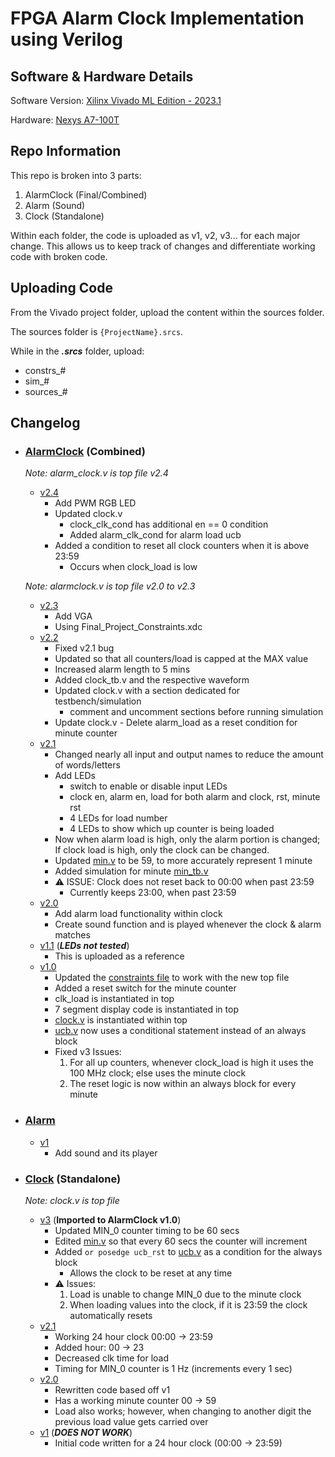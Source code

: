 # FPGA Alarm Clock Implementation using Verilog

## Software & Hardware Details
Software Version: [Xilinx Vivado ML Edition - 2023.1](https://www.xilinx.com/support/download/index.html/content/xilinx/en/downloadNav/vivado-design-tools/2023-1.html)

Hardware: [Nexys A7-100T](https://www.xilinx.com/products/boards-and-kits/1-6olhwl.html)

## Repo Information

This repo is broken into 3 parts:
1. AlarmClock (Final/Combined)
2. Alarm (Sound)
3. Clock (Standalone)

Within each folder, the code is uploaded as v1, v2, v3... for each major change. This allows us to keep track of changes and differentiate working code with broken code.

## Uploading Code

From the Vivado project folder, upload the content within the sources folder.

The sources folder is `{ProjectName}.srcs`.

While in the **_.srcs_** folder, upload:
- constrs_#
- sim_#
- sources_#

## Changelog

- ### [AlarmClock](https://github.com/Synergy5761/ECE3300-AlarmClockProject/tree/main/AlarmClock) (Combined)

  _Note: alarm_clock.v is top file v2.4_

  - [v2.4](https://github.com/Synergy5761/ECE3300-AlarmClockProject/tree/main/AlarmClock/v2.4)
    - Add PWM RGB LED
    - Updated clock.v
      - clock_clk_cond has additional en == 0 condition
      - Added alarm_clk_cond for alarm load ucb
    - Added a condition to reset all clock counters when it is above 23:59
      - Occurs when clock_load is low
  
  _Note: alarmclock.v is top file v2.0 to v2.3_
  
  - [v2.3](https://github.com/Synergy5761/ECE3300-AlarmClockProject/tree/main/AlarmClock/v2.3)
    - Add VGA
    - Using Final_Project_Constraints.xdc
  - [v2.2](https://github.com/Synergy5761/ECE3300-AlarmClockProject/tree/main/AlarmClock/v2.2)
    - Fixed v2.1 bug
    - Updated so that all counters/load is capped at the MAX value
    - Increased alarm length to 5 mins
    - Added clock_tb.v and the respective waveform
    - Updated clock.v with a section dedicated for testbench/simulation
      - comment and uncomment sections before running simulation
    - Update clock.v - Delete alarm_load as a reset condition for minute counter
  - [v2.1](https://github.com/Synergy5761/ECE3300-AlarmClockProject/tree/main/AlarmClock/v2.1)
    - Changed nearly all input and output names to reduce the amount of words/letters
    - Add LEDs
      - switch to enable or disable input LEDs
      - clock en, alarm en, load for both alarm and clock, rst, minute rst
      - 4 LEDs for load number
      - 4 LEDs to show which up counter is being loaded
    - Now when alarm load is high, only the alarm portion is changed; If clock load is high, only the clock can be changed.
    - Updated [min.v](https://github.com/Synergy5761/ECE3300-AlarmClockProject/blob/main/AlarmClock/v2.1/sources_1/new/min.v) to be 59, to more accurately represent 1 minute
    - Added simulation for minute [min_tb.v](https://github.com/Synergy5761/ECE3300-AlarmClockProject/tree/main/AlarmClock/v2.1/sim_1/new)
    - ⚠️ ISSUE: Clock does not reset back to 00:00 when past 23:59
      - Currently keeps 23:00, when past 23:59
  - [v2.0](https://github.com/Synergy5761/ECE3300-AlarmClockProject/tree/main/AlarmClock/v2.0)
    - Add alarm load functionality within clock
    - Create sound function and is played whenever the clock & alarm matches
  - [v1.1](https://github.com/Synergy5761/ECE3300-AlarmClockProject/tree/main/AlarmClock/v1.1) (**_LEDs not tested_**)
    - This is uploaded as a reference 
  - [v1.0](https://github.com/Synergy5761/ECE3300-AlarmClockProject/tree/main/AlarmClock/v1)
    - Updated the [constraints file](https://github.com/Synergy5761/ECE3300-AlarmClockProject/blob/main/AlarmClock/v1/constrs_1/new/Nexys-A7-100T-Master.xdc) to work with the new top file
    - Added a reset switch for the minute counter
    - clk_load is instantiated in top
    - 7 segment display code is instantiated in top
    - [clock.v](https://github.com/Synergy5761/ECE3300-AlarmClockProject/blob/main/AlarmClock/v1/sources_1/new/clock.v) is instantiated within top
    - [ucb.v](https://github.com/Synergy5761/ECE3300-AlarmClockProject/blob/main/AlarmClock/v1/sources_1/new/ucb.v) now uses a conditional statement instead of an always block
    - Fixed v3 Issues:
      1. For all up counters, whenever clock_load is high it uses the 100 MHz clock; else uses the minute clock
      2. The reset logic is now within an always block for every minute

- ### [Alarm](https://github.com/Synergy5761/ECE3300-AlarmClockProject/tree/main/Alarm)

  - [v1](https://github.com/Synergy5761/ECE3300-AlarmClockProject/tree/main/Alarm/v1)
    - Add sound and its player

- ### [Clock](https://github.com/Synergy5761/ECE3300-AlarmClockProject/tree/main/Clock) (Standalone)

  _Note: clock.v is top file_
  
  - [v3](https://github.com/Synergy5761/ECE3300-AlarmClockProject/tree/main/Clock/v3) (**Imported to AlarmClock v1.0**)
    - Updated MIN_0 counter timing to be 60 secs
    - Edited [min.v](https://github.com/Synergy5761/ECE3300-AlarmClockProject/blob/main/Clock/v3/sources_1/new/min.v) so that every 60 secs the counter will increment
    - Added `or posedge ucb_rst` to [ucb.v](https://github.com/Synergy5761/ECE3300-AlarmClockProject/blob/main/Clock/v3/sources_1/new/ucb.v) as a condition for the always block
      - Allows the clock to be reset at any time
    - ⚠️ Issues:
      1. Load is unable to change MIN_0 due to the minute clock
      2. When loading values into the clock, if it is 23:59 the clock automatically resets
  - [v2.1](https://github.com/Synergy5761/ECE3300-AlarmClockProject/tree/main/Clock/v2.1)
    - Working 24 hour clock 00:00 -> 23:59
    - Added hour: 00 -> 23
    - Decreased clk time for load
    - Timing for MIN_0 counter is 1 Hz (increments every 1 sec)
  - [v2.0](https://github.com/Synergy5761/ECE3300-AlarmClockProject/tree/main/Clock/v2.0)
    - Rewritten code based off v1
    - Has a working minute counter 00 -> 59
    - Load also works; however, when changing to another digit the previous load value gets carried over
  - [v1](https://github.com/Synergy5761/ECE3300-AlarmClockProject/tree/main/Clock/v1) (**_DOES NOT WORK_**)
    - Initial code written for a 24 hour clock (00:00 -> 23:59)

